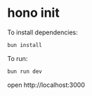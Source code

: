 # hono init

To install dependencies:

```sh
bun install
```

To run:

```sh
bun run dev
```

open http://localhost:3000
